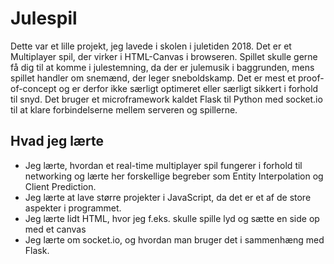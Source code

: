 # Julespil
Dette var et lille projekt, jeg lavede i skolen i juletiden 2018.
Det er et Multiplayer spil, der virker i HTML-Canvas i browseren.
Spillet skulle gerne få dig til at komme i julestemning, da der er julemusik i baggrunden, mens spillet handler om snemænd, der leger sneboldskamp.
Det er mest et proof-of-concept og er derfor ikke særligt optimeret eller særligt sikkert i forhold til snyd.
Det bruger et microframework kaldet Flask til Python med socket.io til at klare forbindelserne mellem serveren og spillerne.

## Hvad jeg lærte
* Jeg lærte, hvordan et real-time multiplayer spil fungerer i forhold til networking og lærte her forskellige begreber som Entity Interpolation og Client Prediction.
* Jeg lærte at lave større projekter i JavaScript, da det er et af de store aspekter i programmet.
* Jeg lærte lidt HTML, hvor jeg f.eks. skulle spille lyd og sætte en side op med et canvas
* Jeg lærte om socket.io, og hvordan man bruger det i sammenhæng med Flask.

